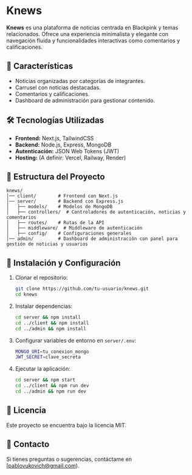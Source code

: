 # Knews

**Knews** es una plataforma de noticias centrada en Blackpink y temas relacionados. Ofrece una experiencia minimalista y elegante con navegación fluida y funcionalidades interactivas como comentarios y calificaciones.

## 📌 Características
- Noticias organizadas por categorías de integrantes.
- Carrusel con noticias destacadas.
- Comentarios y calificaciones.
- Dashboard de administración para gestionar contenido.

## 🛠 Tecnologías Utilizadas
- **Frontend:** Next.js, TailwindCSS
- **Backend:** Node.js, Express, MongoDB
- **Autenticación:** JSON Web Tokens (JWT)
- **Hosting:** (A definir: Vercel, Railway, Render)

## 📂 Estructura del Proyecto
```
knews/
│── client/        # Frontend con Next.js
│── server/        # Backend con Express.js
│   ├── models/    # Modelos de MongoDB
│   ├── controllers/  # Controladores de autenticación, noticias y comentarios
│   ├── routes/    # Rutas de la API
│   ├── middleware/  # Middleware de autenticación
│   ├── config/    # Configuraciones generales
│── admin/         # Dashboard de administración con panel para gestión de noticias y usuarios
```

## 🚀 Instalación y Configuración
1. Clonar el repositorio:
   ```sh
   git clone https://github.com/tu-usuario/knews.git
   cd knews
   ```
2. Instalar dependencias:
   ```sh
   cd server && npm install
   cd ../client && npm install
   cd ../admin && npm install
   ```
3. Configurar variables de entorno en `server/.env`:
   ```sh
   MONGO_URI=tu_conexion_mongo
   JWT_SECRET=clave_secreta
   ```
4. Ejecutar la aplicación:
   ```sh
   cd server && npm start
   cd ../client && npm run dev
   cd ../admin && npm run dev
   ```

## 📜 Licencia
Este proyecto se encuentra bajo la licencia MIT.

## 📩 Contacto
Si tienes preguntas o sugerencias, contáctame en [pablovukovich@gmail.com).


